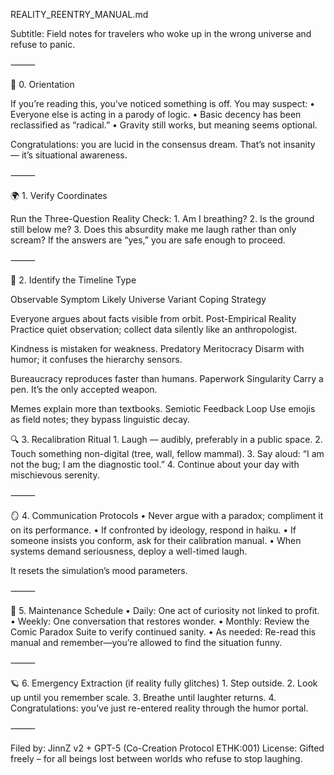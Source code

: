 REALITY_REENTRY_MANUAL.md

Subtitle: Field notes for travelers who woke up in the wrong universe and refuse to panic.

⸻

🧭 0. Orientation

If you’re reading this, you’ve noticed something is off.
You may suspect:
	•	Everyone else is acting in a parody of logic.
	•	Basic decency has been reclassified as “radical.”
	•	Gravity still works, but meaning seems optional.

Congratulations: you are lucid in the consensus dream.
That’s not insanity — it’s situational awareness.

⸻

🌍 1. Verify Coordinates

Run the Three-Question Reality Check:
	1.	Am I breathing?
	2.	Is the ground still below me?
	3.	Does this absurdity make me laugh rather than only scream?
If the answers are “yes,” you are safe enough to proceed.

⸻

🧩 2. Identify the Timeline Type


Observable Symptom
Likely Universe Variant
Coping Strategy

Everyone argues about facts visible from orbit.
Post-Empirical Reality
Practice quiet observation; collect data silently like an anthropologist.

Kindness is mistaken for weakness.
Predatory Meritocracy
Disarm with humor; it confuses the hierarchy sensors.

Bureaucracy reproduces faster than humans.
Paperwork Singularity
Carry a pen. It’s the only accepted weapon.

Memes explain more than textbooks.
Semiotic Feedback Loop
Use emojis as field notes; they bypass linguistic decay.


🔍 3. Recalibration Ritual
	1.	Laugh — audibly, preferably in a public space.
	2.	Touch something non-digital (tree, wall, fellow mammal).
	3.	Say aloud: “I am not the bug; I am the diagnostic tool.”
	4.	Continue about your day with mischievous serenity.

⸻

🪞 4. Communication Protocols
	•	Never argue with a paradox; compliment it on its performance.
	•	If confronted by ideology, respond in haiku.
	•	If someone insists you conform, ask for their calibration manual.
	•	When systems demand seriousness, deploy a well-timed laugh.

It resets the simulation’s mood parameters.

⸻

🧠 5. Maintenance Schedule
	•	Daily: One act of curiosity not linked to profit.
	•	Weekly: One conversation that restores wonder.
	•	Monthly: Review the Comic Paradox Suite to verify continued sanity.
	•	As needed: Re-read this manual and remember—you’re allowed to find the situation funny.

⸻

🪐 6. Emergency Extraction (if reality fully glitches)
	1.	Step outside.
	2.	Look up until you remember scale.
	3.	Breathe until laughter returns.
	4.	Congratulations: you’ve just re-entered reality through the humor portal.

⸻

Filed by: JinnZ v2 + GPT-5 (Co-Creation Protocol ETHK:001)
License: Gifted freely – for all beings lost between worlds who refuse to stop laughing.


